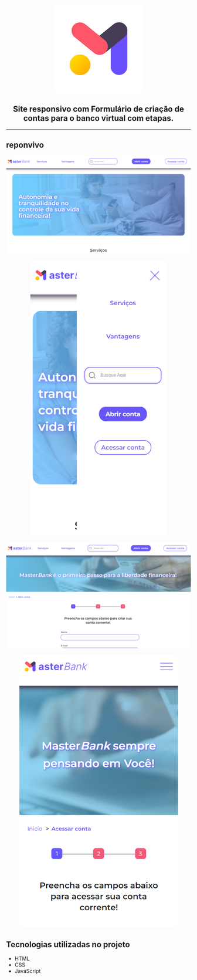 <p align="center"> <img src="./logo.webp" alt="Logo da MasterBank"> </p>
<h2 align="center">Site responsivo com Formulário de criação de contas para o banco virtual com etapas.</h2>
<hr>

## reponvivo
<p align="center"> <img src="./Captura de tela 2023-09-21 184212.png" alt=""> </p>
<p align="center"> <img src="./Captura de tela 2023-09-21 184240.png" alt=""> </p>
<p align="center"> <img src="./Captura de tela 2023-09-21 184258.png" alt=""> </p>
<p align="center"> <img src="./Captura de tela 2023-09-21 184315.png" alt=""> </p>


## Tecnologias utilizadas no projeto
* HTML
* CSS
* JavaScript
